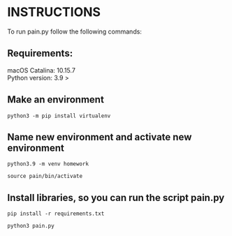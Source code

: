 # INSTRUCTIONS
To run pain.py follow the following commands:

## Requirements:
macOS Catalina: 10.15.7 \
Python version: 3.9 >

## Make an environment

```
python3 -m pip install virtualenv
```

## Name new environment and activate new environment

```
python3.9 -m venv homework

source pain/bin/activate
```

## Install libraries, so you can run the script pain.py

```
pip install -r requirements.txt

python3 pain.py
```

